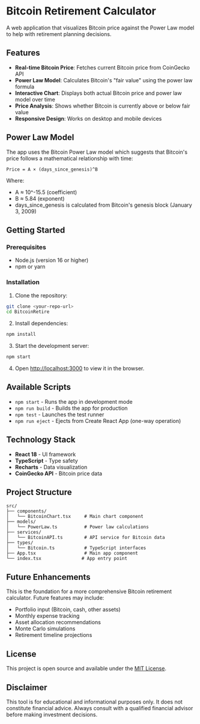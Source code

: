 # Bitcoin Retirement Calculator

A web application that visualizes Bitcoin price against the Power Law model to help with retirement planning decisions.

## Features

- **Real-time Bitcoin Price**: Fetches current Bitcoin price from CoinGecko API
- **Power Law Model**: Calculates Bitcoin's "fair value" using the power law formula
- **Interactive Chart**: Displays both actual Bitcoin price and power law model over time
- **Price Analysis**: Shows whether Bitcoin is currently above or below fair value
- **Responsive Design**: Works on desktop and mobile devices

## Power Law Model

The app uses the Bitcoin Power Law model which suggests that Bitcoin's price follows a mathematical relationship with time:

```
Price = A × (days_since_genesis)^B
```

Where:
- A ≈ 10^-15.5 (coefficient)
- B ≈ 5.84 (exponent)
- days_since_genesis is calculated from Bitcoin's genesis block (January 3, 2009)

## Getting Started

### Prerequisites

- Node.js (version 16 or higher)
- npm or yarn

### Installation

1. Clone the repository:
```bash
git clone <your-repo-url>
cd BitcoinRetire
```

2. Install dependencies:
```bash
npm install
```

3. Start the development server:
```bash
npm start
```

4. Open [http://localhost:3000](http://localhost:3000) to view it in the browser.

## Available Scripts

- `npm start` - Runs the app in development mode
- `npm run build` - Builds the app for production
- `npm test` - Launches the test runner
- `npm run eject` - Ejects from Create React App (one-way operation)

## Technology Stack

- **React 18** - UI framework
- **TypeScript** - Type safety
- **Recharts** - Data visualization
- **CoinGecko API** - Bitcoin price data

## Project Structure

```
src/
├── components/
│   └── BitcoinChart.tsx     # Main chart component
├── models/
│   └── PowerLaw.ts          # Power law calculations
├── services/
│   └── BitcoinAPI.ts        # API service for Bitcoin data
├── types/
│   └── Bitcoin.ts           # TypeScript interfaces
├── App.tsx                  # Main app component
└── index.tsx               # App entry point
```

## Future Enhancements

This is the foundation for a more comprehensive Bitcoin retirement calculator. Future features may include:

- Portfolio input (Bitcoin, cash, other assets)
- Monthly expense tracking
- Asset allocation recommendations
- Monte Carlo simulations
- Retirement timeline projections

## License

This project is open source and available under the [MIT License](LICENSE).

## Disclaimer

This tool is for educational and informational purposes only. It does not constitute financial advice. Always consult with a qualified financial advisor before making investment decisions. 